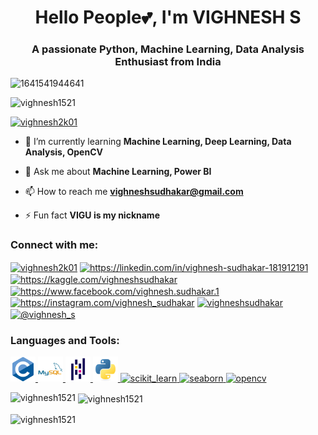 <h1 align="center">Hello People💕, I'm VIGHNESH S</h1>
<h3 align="center">A passionate Python, Machine Learning, Data Analysis Enthusiast from India</h3>

![1641541944641](https://user-images.githubusercontent.com/90493668/148994298-327b4722-ab62-439c-bb86-995bb52f47f5.jpg)

<p align="left"> <img src="https://komarev.com/ghpvc/?username=vighnesh1521&label=Profile%20views&color=0e75b6&style=flat" alt="vighnesh1521" /> </p>

<p align="left"> <a href="https://twitter.com/vighnesh2k01" target="blank"><img src="https://img.shields.io/twitter/follow/vighnesh2k01?logo=twitter&style=for-the-badge" alt="vighnesh2k01" /></a> </p>

- 🌱 I’m currently learning **Machine Learning, Deep Learning, Data Analysis, OpenCV**

- 💬 Ask me about **Machine Learning, Power BI**

- 📫 How to reach me **vighneshsudhakar@gmail.com**

- ⚡ Fun fact **VIGU is my nickname**

<h3 align="left">Connect with me:</h3>
<p align="left">
<a href="https://twitter.com/vighnesh2k01" target="blank"><img align="center" src="https://raw.githubusercontent.com/rahuldkjain/github-profile-readme-generator/master/src/images/icons/Social/twitter.svg" alt="vighnesh2k01" height="30" width="40" /></a>
<a href="https://linkedin.com/in/vighnesh-sudhakar-181912191" target="blank"><img align="center" src="https://raw.githubusercontent.com/rahuldkjain/github-profile-readme-generator/master/src/images/icons/Social/linked-in-alt.svg" alt="https://linkedin.com/in/vighnesh-sudhakar-181912191" height="30" width="40" /></a>
<a href="https://kaggle.com/vighneshsudhakar" target="blank"><img align="center" src="https://raw.githubusercontent.com/rahuldkjain/github-profile-readme-generator/master/src/images/icons/Social/kaggle.svg" alt="https://kaggle.com/vighneshsudhakar" height="30" width="40" /></a>
<a href="https://www.facebook.com/vighnesh.sudhakar.1" target="blank"><img align="center" src="https://raw.githubusercontent.com/rahuldkjain/github-profile-readme-generator/master/src/images/icons/Social/facebook.svg" alt="https://www.facebook.com/vighnesh.sudhakar.1" height="30" width="40" /></a>
<a href="https://instagram.com/vighnesh_sudhakar" target="blank"><img align="center" src="https://raw.githubusercontent.com/rahuldkjain/github-profile-readme-generator/master/src/images/icons/Social/instagram.svg" alt="https://instagram.com/vighnesh_sudhakar" height="30" width="40" /></a>
<a href="https://www.hackerrank.com/vighneshsudhakar" target="blank"><img align="center" src="https://raw.githubusercontent.com/rahuldkjain/github-profile-readme-generator/master/src/images/icons/Social/hackerrank.svg" alt="vighneshsudhakar" height="30" width="40" /></a>
<a href="https://www.hackerearth.com/@vighnesh_s" target="blank"><img align="center" src="https://raw.githubusercontent.com/rahuldkjain/github-profile-readme-generator/master/src/images/icons/Social/hackerearth.svg" alt="@vighnesh_s" height="30" width="40" /></a>
</p>

<h3 align="left">Languages and Tools:</h3>
<p align="left"> <a href="https://www.cprogramming.com/" target="_blank" rel="noreferrer"> <img src="https://raw.githubusercontent.com/devicons/devicon/master/icons/c/c-original.svg" alt="c" width="40" height="40"/> </a> <a href="https://www.w3schools.com/css/" target="_blank" rel="noreferrer">  </a> <a href="https://www.mysql.com/" target="_blank" rel="noreferrer"> <img src="https://raw.githubusercontent.com/devicons/devicon/master/icons/mysql/mysql-original-wordmark.svg" alt="mysql" width="40" height="40"/> </a> <a href="https://pandas.pydata.org/" target="_blank" rel="noreferrer"> <img src="https://raw.githubusercontent.com/devicons/devicon/2ae2a900d2f041da66e950e4d48052658d850630/icons/pandas/pandas-original.svg" alt="pandas" width="40" height="40"/> </a> <a href="https://www.python.org" target="_blank" rel="noreferrer"> <img src="https://raw.githubusercontent.com/devicons/devicon/master/icons/python/python-original.svg" alt="python" width="40" height="40"/> </a> <a href="https://scikit-learn.org/" target="_blank" rel="noreferrer"> <img src="https://upload.wikimedia.org/wikipedia/commons/0/05/Scikit_learn_logo_small.svg" alt="scikit_learn" width="40" height="40"/> </a> <a href="https://seaborn.pydata.org/" target="_blank" rel="noreferrer"> <img src="https://seaborn.pydata.org/_images/logo-mark-lightbg.svg" alt="seaborn" width="40" height="40"/> </a><a href="https://opencv.org/" target="_blank" rel="noreferrer"> <img src="https://www.vectorlogo.zone/logos/opencv/opencv-icon.svg" alt="opencv" width="40" height="40"/></a>

<p><img align="left" src="https://github-readme-stats.vercel.app/api/top-langs?username=vighnesh1521&show_icons=true&locale=en&layout=compact" alt="vighnesh1521" /></p>

<p>&nbsp;<img align="center" src="https://github-readme-stats.vercel.app/api?username=vighnesh1521&show_icons=true&locale=en" alt="vighnesh1521" /></p>

<p><img align="center" src="https://github-readme-streak-stats.herokuapp.com/?user=vighnesh1521&" alt="vighnesh1521" /></p>
